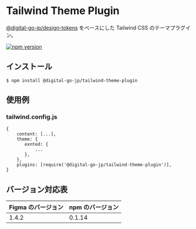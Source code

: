 # Tailwind Theme Plugin

[@digital-go-jp/design-tokens](https://www.npmjs.com/package/@digital-go-jp/design-tokens) をベースにした Tailwind CSS のテーマプラグイン。

[![npm version](https://badge.fury.io/js/@digital-go-jp%2Ftailwind-theme-plugin.svg)](https://badge.fury.io/js/@digital-go-jp%2Ftailwind-theme-plugin)

## インストール

```
$ npm install @digital-go-jp/tailwind-theme-plugin
```

## 使用例

### tailwind.config.js

```
{
    content: [...],
    theme: {
       exnted: {
           ...
       },
    },
    plugins: [require('@digital-go-jp/tailwind-theme-plugin')],
}
```

## バージョン対応表

| Figma のバージョン | npm のバージョン |
| ------------------ | ---------------- |
| 1.4.2              | 0.1.14           |
